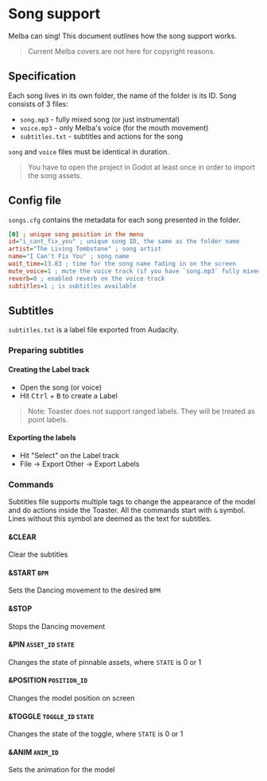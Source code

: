 # Song support

Melba can sing! This document outlines how the song support works.

> Current Melba covers are not here for copyright reasons.

## Specification

Each song lives in its own folder, the name of the folder is its ID. Song consists of 3 files:

- `song.mp3` - fully mixed song (or just instrumental)
- `voice.mp3` - only Melba's voice (for the mouth movement)
- `subtitles.txt` - subtitles and actions for the song

`song` and `voice` files must be identical in duration.

> You have to open the project in Godot at least once in order to import the song assets.

## Config file

`songs.cfg` contains the metadata for each song presented in the folder.

```ini
[0] ; unique song position in the menu
id="i_cant_fix_you" ; unique song ID, the same as the folder name
artist="The Living Tombstone" ; song artist
name="I Can't Fix You" ; song name
wait_time=13.83 ; time for the song name fading in on the screen
mute_voice=1 ; mute the voice track (if you have `song.mp3` fully mixed)
reverb=0 ; enabled reverb on the voice track
subtitles=1 ; is subtitles available
```

## Subtitles

`subtitles.txt` is a label file exported from Audacity.

### Preparing subtitles

#### Creating the Label track

- Open the song (or voice)
- Hit <kbd>Ctrl</kbd> + <kbd>B</kbd> to create a Label

> Note: Toaster does not support ranged labels. They will be treated as point labels.

#### Exporting the labels

- Hit "Select" on the Label track
- File -> Export Other -> Export Labels

### Commands

Subtitles file supports multiple tags to change the appearance of the model and do actions inside the Toaster. All the commands start with `&` symbol. Lines without this symbol are deemed as the text for subtitles.

#### &CLEAR

Clear the subtitles

#### &START `BPM`

Sets the Dancing movement to the desired `BPM`

#### &STOP

Stops the Dancing movement

#### &PIN `ASSET_ID` `STATE`

Changes the state of pinnable assets, where `STATE` is 0 or 1

#### &POSITION `POSITION_ID`

Changes the model position on screen

#### &TOGGLE `TOGGLE_ID` `STATE`

Changes the state of the toggle, where `STATE` is 0 or 1

#### &ANIM `ANIM_ID`

Sets the animation for the model
